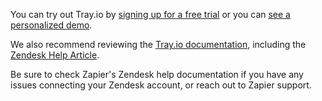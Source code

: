 You can try out Tray.io by [signing up for a free trial](https://tray.io/lp/zendesk/trial?utm_medium=partner&utm_source=directory&utm_campaign=zendesk) or you can [see a personalized demo](https://tray.io/lp/zendesk/demo?utm_medium=partner&utm_source=directory&utm_campaign=zendesk). 

We also recommend reviewing the [Tray.io documentation](https://tray.io/docs), including the [Zendesk Help Article](https://tray.io/docs/article/zendesk).


Be sure to check Zapier's Zendesk help documentation if you have any issues connecting your Zendesk account, or reach out to Zapier support.